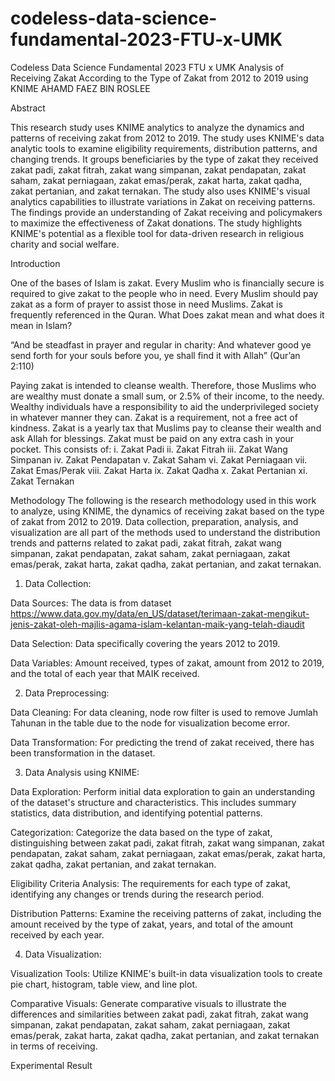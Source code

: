 # codeless-data-science-fundamental-2023-FTU-x-UMK
Codeless Data Science Fundamental 2023 FTU x UMK
Analysis of Receiving Zakat According to the Type of Zakat from 2012 to 2019 using KNIME
AHAMD FAEZ BIN ROSLEE


Abstract

This research study uses KNIME analytics to analyze the dynamics and patterns of receiving zakat from 2012 to 2019. The study uses KNIME's data analytic tools to examine eligibility requirements, distribution patterns, and changing trends. It groups beneficiaries by the type of zakat they received zakat padi, zakat fitrah, zakat wang simpanan, zakat pendapatan, zakat saham, zakat perniagaan, zakat emas/perak, zakat harta, zakat qadha, zakat pertanian, and zakat ternakan. The study also uses KNIME's visual analytics capabilities to illustrate variations in Zakat on receiving patterns. The findings provide an understanding of Zakat receiving and policymakers to maximize the effectiveness of Zakat donations. The study highlights KNIME's potential as a flexible tool for data-driven research in religious charity and social welfare. 


Introduction

One of the bases of Islam is zakat. Every Muslim who is financially secure is required to give zakat to the people who in need. Every Muslim should pay zakat as a form of prayer to assist those in need Muslims. Zakat is frequently referenced in the Quran. What Does zakat mean and what does it mean in Islam? 

“And be steadfast in prayer and regular in charity: And whatever good ye send forth for your souls before you, ye shall find it with Allah” (Qur’an 2:110)

Paying zakat is intended to cleanse wealth. Therefore, those Muslims who are wealthy must donate a small sum, or 2.5% of their income, to the needy. Wealthy individuals have a responsibility to aid the underprivileged society in whatever manner they can. Zakat is a requirement, not a free act of kindness. Zakat is a yearly tax that Muslims pay to cleanse their wealth and ask Allah for blessings.
Zakat must be paid on any extra cash in your pocket.
This consists of: 
i.	Zakat Padi
ii.	Zakat Fitrah
iii.	Zakat Wang Simpanan
iv.	Zakat Pendapatan
v.	Zakat Saham
vi.	Zakat Perniagaan
vii.	Zakat Emas/Perak
viii.	Zakat Harta
ix.	Zakat Qadha
x.	Zakat Pertanian
xi.	Zakat Ternakan


Methodology
The following is the research methodology used in this work to analyze, using KNIME, the dynamics of receiving zakat based on the type of zakat from 2012 to 2019. Data collection, preparation, analysis, and visualization are all part of the methods used to understand the distribution trends and patterns related to zakat padi, zakat fitrah, zakat wang simpanan, zakat pendapatan, zakat saham, zakat perniagaan, zakat emas/perak, zakat harta, zakat qadha, zakat pertanian, and zakat ternakan.
1. Data Collection:

Data Sources: The data is from dataset https://www.data.gov.my/data/en_US/dataset/terimaan-zakat-mengikut-jenis-zakat-oleh-majlis-agama-islam-kelantan-maik-yang-telah-diaudit 

Data Selection: Data specifically covering the years 2012 to 2019.

Data Variables: Amount received, types of zakat, amount from 2012 to 2019, and the total of each year that MAIK received.

2. Data Preprocessing:

Data Cleaning: For data cleaning, node row filter is used to remove Jumlah Tahunan in the table due to the node for visualization become error.

Data Transformation: For predicting the trend of zakat received, there has been transformation in the dataset. 

3. Data Analysis using KNIME:

Data Exploration: Perform initial data exploration to gain an understanding of the dataset's structure and characteristics. This includes summary statistics, data distribution, and identifying potential patterns.

Categorization: Categorize the data based on the type of zakat, distinguishing between zakat padi, zakat fitrah, zakat wang simpanan, zakat pendapatan, zakat saham, zakat perniagaan, zakat emas/perak, zakat harta, zakat qadha, zakat pertanian, and zakat ternakan.

Eligibility Criteria Analysis: The requirements for each type of zakat, identifying any changes or trends during the research period.

Distribution Patterns: Examine the receiving patterns of zakat, including the amount received by the type of zakat, years, and total of the amount received by each year.

4. Data Visualization:

Visualization Tools: Utilize KNIME's built-in data visualization tools to create pie chart, histogram, table view, and line plot.

Comparative Visuals: Generate comparative visuals to illustrate the differences and similarities between zakat padi, zakat fitrah, zakat wang simpanan, zakat pendapatan, zakat saham, zakat perniagaan, zakat emas/perak, zakat harta, zakat qadha, zakat pertanian, and zakat ternakan in terms of receiving.

Experimental Result
